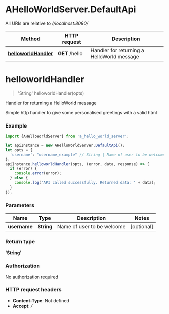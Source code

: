 # AHelloWorldServer.DefaultApi

All URIs are relative to *//localhost:8080/*

Method | HTTP request | Description
------------- | ------------- | -------------
[**helloworldHandler**](DefaultApi.md#helloworldHandler) | **GET** /hello | Handler for returning a HelloWorld message

<a name="helloworldHandler"></a>
# **helloworldHandler**
> &#x27;String&#x27; helloworldHandler(opts)

Handler for returning a HelloWorld message

Simple http handler to give some personalised greetings with a valid html

### Example
```javascript
import {AHelloWorldServer} from 'a_hello_world_server';

let apiInstance = new AHelloWorldServer.DefaultApi();
let opts = { 
  'username': "username_example" // String | Name of user to be welcome
};
apiInstance.helloworldHandler(opts, (error, data, response) => {
  if (error) {
    console.error(error);
  } else {
    console.log('API called successfully. Returned data: ' + data);
  }
});
```

### Parameters

Name | Type | Description  | Notes
------------- | ------------- | ------------- | -------------
 **username** | **String**| Name of user to be welcome | [optional] 

### Return type

**&#x27;String&#x27;**

### Authorization

No authorization required

### HTTP request headers

 - **Content-Type**: Not defined
 - **Accept**: */*

